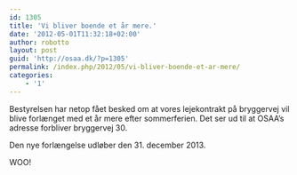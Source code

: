 ```yaml
---
id: 1305
title: 'Vi bliver boende et år mere.'
date: '2012-05-01T11:32:18+02:00'
author: robotto
layout: post
guid: 'http://osaa.dk/?p=1305'
permalink: /index.php/2012/05/vi-bliver-boende-et-ar-mere/
categories:
    - '1'
---
```


Bestyrelsen har netop fået besked om at vores lejekontrakt på bryggervej vil blive forlænget med et år mere efter sommerferien. Det ser ud til at OSAA’s adresse forbliver bryggervej 30.

Den nye forlængelse udløber den 31. december 2013.

WOO!